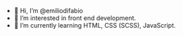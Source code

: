 - 👋 Hi, I’m @emiliodifabio
- 👀 I’m interested in front end development.
- 🌱 I’m currently learning HTML, CSS (SCSS), JavaScript.

<!---
emiliodifabio/emiliodifabio is a ✨ special ✨ repository because its `README.md` (this file) appears on your GitHub profile.
You can click the Preview link to take a look at your changes.
--->

